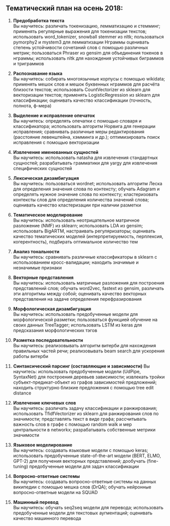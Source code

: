 ## Тематический план на осень 2018:

1. **Предобработка текста**	  
Вы научитесь: различать токенизацию, лемматизацию и стемминг; применять регулярные выражения для токенизации текстов; использовать word_tokenizer, snowball stemmer из nltk; пользоваться pymorphy2 и mystem3 для лемматизации
Нграммы	оценивать степень устойчивости сочетаний слов с помощью различных метрик; пользоваться Phraser из gensim для объединения токенов в нграммы; использовать nltk для нахождения устойчивых биграммов и триграммов
	
2. **Распознавание языка**    
Вы научитесь: собирать многоязычные корпусы с помощью wikidata; применять мешок слов и мешок буквенных нграммов для расчёта близости текстов; использовать CountVectorizer из sklearn для векторизации текстов; применять LogisticRegression из sklearn для классификации; оценивать качество классификации (точность, полнота, ф-мера)

3. **Выделение и исправление опечаток**    
Вы научитесь: определять опечатки с помощью словаря и классификатора; использовать алгоритм Норвига для генерации исправления; сравнивать различные меры редактирования (расстояние левенштейна, хэмминга и др.); оптимизировать поиск исправления с помощью векторизации

4. **Извлечение именованных сущностей**   
Вы научитесь: использовать natasha для извлечения стандартных сущностей; разрабатывать грамматики для yargy для извлечения специфических сущностей

5. **Лексическая дизамбигуация**  
Вы научитесь: пользоваться wordnet; использовать алгоритм Леска для определения значения слова по контексту; обучать Adagram и определять нужное значение слова по контексту; кластеризовать контексты слов для определения количества значений слова; оценивать качество кластеризации при наличии разметки
	
6. **Тематическое моделирование**  
Вы научитесь: использовать неотрицательное матричное разложение (NMF) из sklearn; использовать LDA из gensim; использовать BigARTM, настраивать регуляризаторы; оценивать качество тематических моделей (интерпретируемость, перплексия, когерентность), подбирать оптимальное количество тем

7. **Анализ тональности**  
Вы научитесь: сравнивать различные классификаторы в sklearn с использованием кросс-валидации; находить значимые и незначимые признаки

8. **Векторные представления**  
Вы научитесь: использовать матричные разложения для построения представлений слов; обучать word2vec, fastext из gensim, различать эти алгоритмы между собой; оценивать качество векторных представления на задаче определения перефразирования

9. **Морфологическая дизамбигуация**  
Вы научитесь: использовать предобученные модели для морфологической разметки; пользоваться функцией обучение на своих данных TreeTagger; использовать LSTM из keras для предсказания морфологических тэгов

10. **Разметка последовательности**  
Вы научитесь: реализовывать алгоритм витерби для нахождения правильных частей речи; реализовывать beam search для ускорения работы витерби
	
11. **Синтаксический парсинг (составляющие и зависимости)**
Вы научитесь: использовать предобученные модели (UdPipe, SyntaxNet) для построения деревьев зависимости; извлекать тройки субъект-предикат-объект из графов зависимостей предложений; находить структурно близкие предложения с помощью tree edit distance

12. **Извлечение ключевых слов**   
Вы научитесь: различать задачу классификации и ранжирования; использовать TfidfVectorizer из sklearn для ранжирования слов по значимости; представлять текст в виде графа; рассчитывать важность слов в графе с помощью random walk и мер центральности в networkx; разрабатывать собственные метрики значимости

13. **Языковое моделирование**  
Вы научитесь: создавать языковые модели с помощью keras; использовать предобученные state-of-the-art модели (BERT, ELMO, GPT-2) для получения векторных представлений; дообучать (fine-tuning) предобученные модели для задач классификации

14. **Вопросно-ответные системы**   
Вы научитесь: создавать вопросно-ответные системы на данных википедии с помощью мешка слов (DrQA); обучать нейронные вопросно-ответные модели на SQUAD

15. **Машинный перевод**   
Вы научитесь: обучать seq2seq модели для перевода; использовать предобученные модели для текстовых аугментаций; оценивать качество машинного перевода
